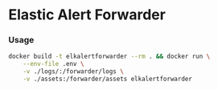 # Elastic Alert Forwarder

### Usage

```sh
docker build -t elkalertforwarder --rm . && docker run \
    --env-file .env \
    -v ./logs/:/forwarder/logs \
    -v ./assets:/forwarder/assets elkalertforwarder
```

